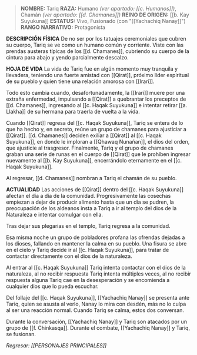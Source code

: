 > **NOMBRE:** Tariq
> **RAZA:** Humano _(ver apartado: [[c. Humanos]])_, Chamán _(ver apartado: [[d. Chamanes]])_
> **REINO DE ORIGEN:** [[b. Kay Suyukuna]]
> **ESTATUS:** Vivo, Fusionado (con "[[Yachachiq Nanay]]")
> **RANGO NARRATIVO:** Protagonista

**DESCRIPCIÓN FÍSICA**
De no ser por los tatuajes ceremoniales que cubren su cuerpo, Tariq se ve como un humano común y corriente. Viste con las prendas austeras típicas de los [[d. Chamanes]], cubriendo su cuerpo de la cintura para abajo y yendo parcialmente descalzo.

**HOJA DE VIDA**
La vida de Tariq fue en algún momento muy tranquila y llevadera, teniendo una fuerte amistad con [[Qirat]], próximo líder espiritual de su pueblo y quien tiene una relación amorosa con [[Irari]].

Todo esto cambia cuando, desafortunadamente, la [[Irari]] muere por una extraña enfermedad, impulsando a [[Qirat]] a quebrantar los preceptos de [[d. Chamanes]], ingresando al [[c. Haqak Suyukuna]] e intentar retirar [[a. Llakha]] de su hermana para traerla de vuelta a la vida.

Cuando [[Qirat]] regresa del [[c. Haqak Suyukuna]], Tariq se entera de lo que ha hecho y, en secreto, reúne un grupo de chamanes para ajusticiar a [[Qirat]]. [[d. Chamanes]] deciden exiliar a [[Qirat]] al [[c. Haqak Suyukuna]], en donde le imploran a [[Qhawaq Nunañan]], el dios del orden, que ajusticie al trasgresor. Finalmente, Tariq y el grupo de chamanes graban una serie de runas en el cuerpo de [[Qirat]] que le prohíben ingresar nuevamente al [[b. Kay Suyukuna]], encerrándolo eternamente en el [[c. Haqak Suyukuna]].

Al regresar, [[d. Chamanes]] nombran a Tariq el chamán de su pueblo.

**ACTUALIDAD**
Las acciones de [[Qirat]] dentro del [[c. Haqak Suyukuna]] afectan el día a día de la comunidad. Progresivamente las cosechas empiezan a dejar de producir alimento hasta que un día se pudren, la preocupación de los aldeanos insta a Tariq a ir al templo del dios de la Naturaleza e intentar comulgar con ella.

Tras dejar sus plegarias en el templo, Tariq regresa a la comunidad.

Esa misma noche un grupo de pobladores profana las ofrendas dejadas a los dioses, fallando en mantener la calma en su pueblo. Una fisura se abre en el cielo y Tariq decide ir al [[c. Haqak Suyukuna]], para tratar de contactar directamente con el dios de la naturaleza.

Al entrar al [[c. Haqak Suyukuna]] Tariq intenta contactar con el dios de la naturaleza, al no recibir respuesta Tariq intenta múltiples veces, al no recibir respuesta alguna Tariq cae en la desesperación y se encomienda a cualquier dios que lo pueda escuchar.

Del follaje del [[c. Haqak Suyukuna]], [[Yachachiq Nanay]] se presenta ante Tariq, quien se asusta al verlo, Nanay lo mira con desdén, más no lo culpa al ser una reacción normal. Cuando Tariq se calma, estos dos conversan.

Durante la conversación, [[Yachachiq Nanay]] y Tariq son atacados por un grupo de [[f. Chinkasqa]]. Durante el combate, [[Yachachiq Nanay]] y Tariq, se fusionan.

*Regresar: [[PERSONAJES PRINCIPALES]]*